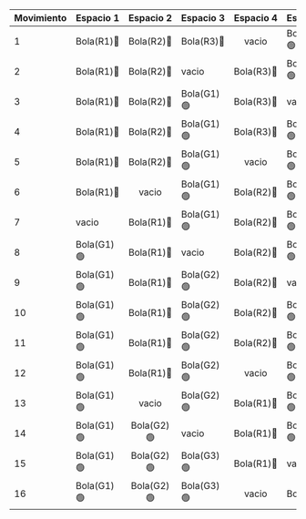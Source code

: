 | Movimiento | Espacio 1  | Espacio 2  | Espacio 3  | Espacio 4  | Espacio 5  | Espacio 6  | Espacio 7  |
| ---------- | ---------- | :--------: | ---------- | :--------: | ---------- | :--------: | :--------: |
| 1          | Bola(R1)🔴 | Bola(R2)🔴 | Bola(R3)🔴 |   vacio    | Bola(G1)🟢 | Bola(G2)🟢 | Bola(G3)🟢 |
| 2          | Bola(R1)🔴 | Bola(R2)🔴 | vacio      | Bola(R3)🔴 | Bola(G1)🟢 | Bola(G2)🟢 | Bola(G3)🟢 |
| 3          | Bola(R1)🔴 | Bola(R2)🔴 | Bola(G1)🟢 | Bola(R3)🔴 | vacio      | Bola(G2)🟢 | Bola(G3)🟢 |
| 4          | Bola(R1)🔴 | Bola(R2)🔴 | Bola(G1)🟢 | Bola(R3)🔴 | Bola(G2)🟢 |   vacio    | Bola(G3)🟢 |
| 5          | Bola(R1)🔴 | Bola(R2)🔴 | Bola(G1)🟢 |   vacio    | Bola(G2)🟢 | Bola(R3)🔴 | Bola(G3)🟢 |
| 6          | Bola(R1)🔴 |   vacio    | Bola(G1)🟢 | Bola(R2)🔴 | Bola(G2)🟢 | Bola(R3)🔴 | Bola(G3)🟢 |
| 7          | vacio      | Bola(R1)🔴 | Bola(G1)🟢 | Bola(R2)🔴 | Bola(G2)🟢 | Bola(R3)🔴 | Bola(G3)🟢 |
| 8          | Bola(G1)🟢 | Bola(R1)🔴 | vacio      | Bola(R2)🔴 | Bola(G2)🟢 | Bola(R3)🔴 | Bola(G3)🟢 |
| 9          | Bola(G1)🟢 | Bola(R1)🔴 | Bola(G2)🟢 | Bola(R2)🔴 | vacio      | Bola(R3)🔴 | Bola(G3)🟢 |
| 10         | Bola(G1)🟢 | Bola(R1)🔴 | Bola(G2)🟢 | Bola(R2)🔴 | Bola(G3)🟢 | Bola(R3)🔴 |   vacio    |
| 11         | Bola(G1)🟢 | Bola(R1)🔴 | Bola(G2)🟢 | Bola(R2)🔴 | Bola(G3)🟢 |   vacio    | Bola(R3)🔴 |
| 12         | Bola(G1)🟢 | Bola(R1)🔴 | Bola(G2)🟢 |   vacio    | Bola(G3)🟢 | Bola(R2)🔴 | Bola(R3)🔴 |
| 13         | Bola(G1)🟢 |   vacio    | Bola(G2)🟢 | Bola(R1)🔴 | Bola(G3)🟢 | Bola(R2)🔴 | Bola(R3)🔴 |
| 14         | Bola(G1)🟢 | Bola(G2)🟢 | vacio      | Bola(R1)🔴 | Bola(G3)🟢 | Bola(R2)🔴 | Bola(R3)🔴 |
| 15         | Bola(G1)🟢 | Bola(G2)🟢 | Bola(G3)🟢 | Bola(R1)🔴 | vacio      | Bola(R2)🔴 | Bola(R3)🔴 |
| 16         | Bola(G1)🟢 | Bola(G2)🟢 | Bola(G3)🟢 |   vacio    | Bola(R1)🔴 | Bola(R2)🔴 | Bola(R3)🔴 |
